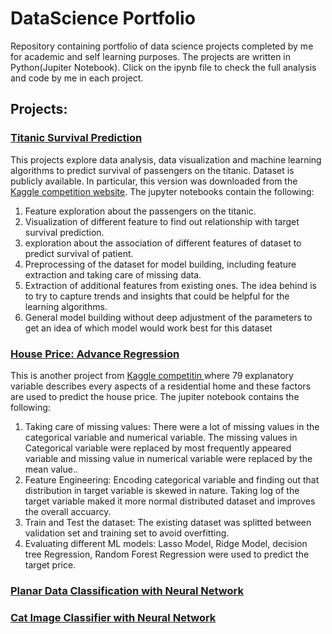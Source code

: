# DataScience Portfolio

Repository containing portfolio of data science projects completed by me for academic and self learning purposes. The projects are written in Python(Jupiter Notebook). Click on the ipynb file to check the full analysis and code by me in each project. 

## Projects:

### [Titanic Survival Prediction](https://github.com/rupontn/DataScience/blob/master/Titanic%20Survival%20Prediction%205.ipynb)

This projects explore data analysis, data visualization and machine learning algorithms to predict survival of passengers on the titanic. Dataset is publicly available. In particular, this version was downloaded from the [Kaggle competition website](https://www.kaggle.com/c/titanic).
The jupyter notebooks contain the following:
 1. Feature exploration about the passengers on the titanic.
 2. Visualization of different feature to find out relationship with target survival prediction.
 3. exploration about the association of  different features of  dataset to predict survival of patient.  
 4. Preprocessing of the dataset for model building, including feature extraction and taking care of missing data. 
 5. Extraction of additional features from existing ones. The idea behind is to try to capture trends and insights that could be helpful     for the learning algorithms.
 6. General model building without deep adjustment of the parameters to get an idea of which model would work best for this dataset


### [House Price: Advance Regression](https://github.com/rupontn/DataScience/blob/master/House%20Price_%20Advance%20Regression%20Technique.ipynb)
This is another project from [Kaggle competitin ](https://www.kaggle.com/c/house-prices-advanced-regression-techniques) where 79 explanatory variable describes every aspects of a residential home and these factors are used to predict the house price. 
The jupiter notebook contains the following:
1. Taking care of missing values: There were a lot of missing values in the categorical variable and numerical variable. The missing    values in Categorical variable were replaced by most frequently appeared variable and missing value in numerical variable were replaced by the mean value.. 
2. Feature Engineering: Encoding categorical variable and finding out that distribution in target variable is skewed in nature. Taking log of the target variable maked it more normal distributed dataset and improves the overall accuarcy. 
3. Train and Test the dataset: The existing dataset was splitted between validation set and training set to avoid overfitting. 
4. Evaluating different ML models: Lasso Model, Ridge Model, decision tree Regression, Random Forest Regression were used to predict the target price. 


### [Planar Data Classification with Neural Network](https://github.com/rupontn/DataScience/blob/master/Planar_data_classification_with_onehidden_layer_v6c.ipynb)

### [Cat Image Classifier with Neural Network](https://github.com/rupontn/DataScience/blob/master/Cat%20Image%20Classifier%20with%20Logistic_Regression%20with%20a%20Neural%20Network%20mindset.ipynb) 
